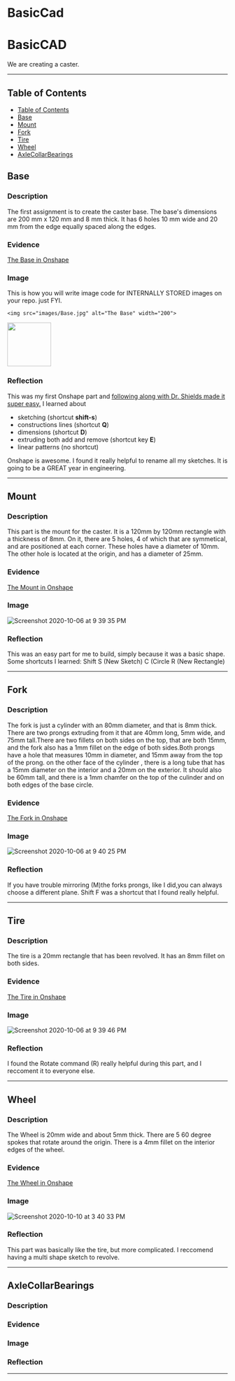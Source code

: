 # BasicCad
# BasicCAD

We are creating a caster.

---
## Table of Contents
* [Table of Contents](#Table-of-Contents)
* [Base](#Base)
* [Mount](#Mount)
* [Fork](#Fork)
* [Tire](#Tire)
* [Wheel](#Wheel)
* [AxleCollarBearings](#AxleCollarBearings)

## Base

### Description

The first assignment is to create the caster base.  The base's dimensions are 200 mm x 120 mm and 8 mm thick.  It has 6 holes 10 mm wide and 20 mm from the edge equally spaced along the edges.

### Evidence
[The Base in Onshape](https://cvilleschools.onshape.com/documents/0d70f655203ca304cb3c5b7d/w/f55603f962f6fc74f5548a68/e/41d730c570a8d75fce9f51b6)

### Image
This is how you will write image code for INTERNALLY STORED images on your repo.   just FYI.
~~~
<img src="images/Base.jpg" alt="The Base" width="200">
~~~
<img src="https://github.com/OneCHSEngr/BasicCAD/blob/master/images/Base.jpg" width="100">

### Reflection

This was my first Onshape part and [following along with Dr. Shields made it super easy.](https://www.youtube.com/watch?v=93BFUD-HAG8&feature=emb_title&scrlybrkr=5670f0b4)  I learned about 
* sketching (shortcut **shift-s**)
* constructions lines (shortcut **Q**)
* dimensions (shortcut **D**)
* extruding both add and remove (shortcut key **E**)
* linear patterns (no shortcut)

Onshape is awesome.  I found it really helpful to rename all my sketches.  It is going to be a GREAT year in engineering.

---


## Mount

### Description
This part is the mount for the caster. It is a 120mm by 120mm rectangle with a thickness of 8mm. On it, there are 5 holes, 4 of which that are symmetical, and are positioned at each corner. These holes have a diameter of 10mm. The other hole is located at the origin, and has a diameter of 25mm.
### Evidence
[The Mount in Onshape](https://cvilleschools.onshape.com/documents/fb12fb072f9d84f05ef6c69f/w/5acd12414a244aa8c7fe6ea3/e/543c0aa96815a513cbee6672)
### Image
![Screenshot 2020-10-06 at 9 39 35 PM](https://user-images.githubusercontent.com/71345176/95661728-850b9880-0aff-11eb-9f3d-cbfe78d2bbd1.png)
### Reflection
This was an easy part for me to build, simply because it was a basic shape.
Some shortcuts I learned:
Shift S (New Sketch)
C (Circle
R (New Rectangle)

---


## Fork

### Description
The fork is just a cylinder with an 80mm diameter, and that is 8mm thick. There are two prongs extruding from it that are 40mm long, 5mm wide, and 75mm tall.There are two fillets on both sides on the top, that are both 15mm, and the fork also has a 1mm fillet on the edge of both sides.Both prongs have a hole that measures 10mm in diameter, and 15mm away from the top of the prong. on the other face of the cylinder , there is a long tube that has a 15mm diameter on the interior and a 20mm on the exterior. It should also be 60mm tall, and there is a 1mm chamfer on the top of the culinder and on both edges of the base circle.
### Evidence
[The Fork in Onshape](https://cvilleschools.onshape.com/documents/18245d35fc21dcc2922b77a2/w/38f0b5cac535264c7a2ce9fd/e/04cc03635b3e5da10f165a96)
### Image
![Screenshot 2020-10-06 at 9 40 25 PM](https://user-images.githubusercontent.com/71345176/95661970-99e92b80-0b01-11eb-88ca-8026ecbebefc.png)

### Reflection
If you have trouble mirroring (M)the forks prongs, like I did,you can always choose a different plane.
Shift F was a shortcut that I found really helpful.

---


## Tire

### Description
The tire is a 20mm rectangle that has been revolved. It has an 8mm fillet on both sides.
### Evidence
[The Tire in Onshape](https://cvilleschools.onshape.com/documents/18245d35fc21dcc2922b77a2/w/38f0b5cac535264c7a2ce9fd/e/83db7f4c9b2bcb9948d0f843)
### Image
![Screenshot 2020-10-06 at 9 39 46 PM](https://user-images.githubusercontent.com/71345176/95662046-12e88300-0b02-11eb-9fbc-fd7c49e7fc8f.png)
### Reflection
I found the Rotate command (R) really helpful during this part, and I reccoment it to everyone else.

---


## Wheel

### Description
The Wheel is 20mm wide and about 5mm thick. There are 5 60 degree spokes that rotate around the origin. There is a 4mm fillet on the interior edges of the wheel.
### Evidence
[The Wheel in Onshape](https://cvilleschools.onshape.com/documents/6752f3bbeb173dab887e8f7d/w/08d58750d2eb831da6b8a9c7/e/6d4079d03af7e1f44a970047)
### Image
![Screenshot 2020-10-10 at 3 40 33 PM](https://user-images.githubusercontent.com/71345176/95663642-f6067c80-0b0e-11eb-812a-d430b41aea88.png)
### Reflection
This part was basically like the tire, but more complicated. I reccomend having a multi shape sketch to revolve.

---


## AxleCollarBearings

### Description

### Evidence

### Image

### Reflection

---
